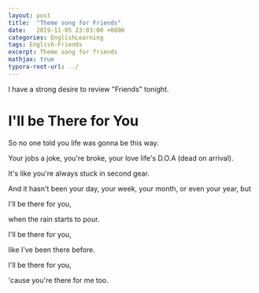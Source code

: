 ```yaml
---
layout: post
title:  "Theme song for Friends"
date:   2019-11-05 23:03:00 +0800
categories: EnglishLearning
tags: English-Friends
excerpt: Theme song for friends
mathjax: true
typora-root-url: ../
---
```


I have a strong desire to review "Friends" tonight. 

# I'll be There for You

So no one told you life was gonna be this way.

Your jobs a joke, you're broke, your love life's D.O.A (dead on arrival).

It's like you're always stuck in second gear.

And it hasn't been your day, your week, your month, or even your year, but

I'll be there for you, 

when the rain starts to pour.

I'll be there for you,

like I've been there before.

I'll be there for you,

'cause you're there for me too.

